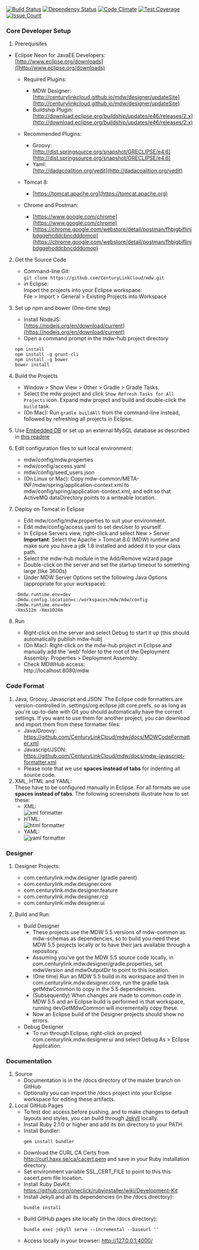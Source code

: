
[![Build Status](https://travis-ci.org/CenturyLinkCloud/mdw.svg?branch=master)](https://travis-ci.org/CenturyLinkCloud/mdw)
[![Dependency Status](https://gemnasium.com/badges/github.com/CenturyLinkCloud/mdw.svg)](https://gemnasium.com/github.com/CenturyLinkCloud/mdw)
[![Code Climate](https://codeclimate.com/github/CenturyLinkCloud/mdw/badges/gpa.svg)](https://codeclimate.com/github/CenturyLinkCloud/mdw)
[![Test Coverage](https://codeclimate.com/github/CenturyLinkCloud/mdw/badges/coverage.svg)](https://codeclimate.com/github/CenturyLinkCloud/mdw/coverage)
[![Issue Count](https://codeclimate.com/github/CenturyLinkCloud/mdw/badges/issue_count.svg)](https://codeclimate.com/github/CenturyLinkCloud/mdw)

### Core Developer Setup 
1. Prerequisites
 - Eclipse Neon for JavaEE Developers:                              
   [http://www.eclipse.org/downloads]([http://www.eclipse.org/downloads)
   
   - Required Plugins:
     - MDW Designer:                                         
       [http://centurylinkcloud.github.io/mdw/designer/updateSite](http://centurylinkcloud.github.io/mdw/designer/updateSite)
     - Buildship Plugin:                            
       [http://download.eclipse.org/buildship/updates/e46/releases/2.x](http://download.eclipse.org/buildship/updates/e46/releases/2.x)
       
   - Recommended Plugins:
     - Groovy:                                   
       [http://dist.springsource.org/snapshot/GRECLIPSE/e4.6](http://dist.springsource.org/snapshot/GRECLIPSE/e4.6)
     - Yaml:                                             
       [http://dadacoalition.org/yedit](http://dadacoalition.org/yedit)
       
   - Tomcat 8:                                  
     - [https://tomcat.apache.org](https://tomcat.apache.org)
       
   - Chrome and Postman:                                            
     - [https://www.google.com/chrome](https://www.google.com/chrome)
     - [https://chrome.google.com/webstore/detail/postman/fhbjgbiflinjbdggehcddcbncdddomop](https://chrome.google.com/webstore/detail/postman/fhbjgbiflinjbdggehcddcbncdddomop)
	 
2. Get the Source Code
   - Command-line Git:  
     `git clone https://github.com/CenturyLinkCloud/mdw.git`
   - in Eclipse:  
     Import the projects into your Eclipse workspace:  
     File > Import > General > Existing Projects into Workspace
   
3. Set up npm and bower (One-time step)
   - Install NodeJS:                                                                     
     [https://nodejs.org/en/download/current](https://nodejs.org/en/download/current)
   - Open a command prompt in the mdw-hub project directory
    ```
    npm install
    npm install -g grunt-cli
    npm install -g bower
    bower install
   ```
4. Build the Projects
   - Window > Show View > Other > Gradle  > Gradle Tasks.
   - Select the mdw project and click `Show Refresh Tasks for All Projects` icon. Expand mdw project and build and double-click the `build` task.
   - (On Mac): Run `gradle buildAll` from the command-line instead, followed by refreshing all projects in Eclipse.

5. Use [Embedded DB](/mdw-workflow/assets/com/centurylink/mdw/db/readme.md) or set up an external MySQL database as described in [this readme](/mdw/database/mysql/readme.txt)

6. Edit configuration files to suit local environment:
   - mdw/config/mdw.properties
   - mdw/config/access.yaml
   - mdw/config/seed_users.json
   - (On Linux or Mac): Copy mdw-common/META-INF/mdw/spring/application-context.xml to mdw/config/spring/application-context.xml, and edit so that ActiveMQ dataDirectory points to a writeable location.
7. Deploy on Tomcat in Eclipse
   - Edit mdw/config/mdw.properties to suit your environment.
   - Edit mdw/config/access.yaml to set devUser to yourself.
   - In Eclipse Servers view, right-click and select New > Server  
     **Important**: Select the Apache > Tomcat 8.0 (MDW) runtime
     and make sure you have a jdk 1.8 installed and added it to your class path.
   - Select the mdw-hub module in the Add/Remove wizard page
   - Double-click on the server and set the startup timeout to something large (like 3600s)
   - Under MDW Server Options set the following Java Options (appropriate for your workspace):
 
    ```	
    -Dmdw.runtime.env=dev  
    -Dmdw.config.location=c:/workspaces/mdw/mdw/config  
    -Dmdw.runtime.env=dev
    -Xms512m -Xmx1024m
    ```

8. Run
   - Right-click on the server and select Debug to start it up (this should automatically publish mdw-hub)
   - (On Mac): Right-click on the mdw-hub project in Eclipse and manually add the 'web' folder to the root of the Deployment Assembly: Properties > Deployment Assembly.
   - Check MDWHub access:                                                
     http://localhost:8080/mdw
   
### Code Format
1. Java, Groovy, Javascript and JSON:
     The Eclipse code formatters are version-controlled in .settings/org.eclipse.jdt.core.prefs, so as long as you're up-to-date with Git you should automatically have the correct settings. If you want to use them for another project, you can download and import them from these formatter files:   
     - Java/Groovy: https://github.com/CenturyLinkCloud/mdw/docs/MDWCodeFormatter.xml   
     - Javascript/JSON: https://github.com/CenturyLinkCloud/mdw/docs/mdw-javascript-formatter.xml   
     - Please note that we use **spaces instead of tabs** for indenting all source code.
2. XML, HTML and YAML:  
     These have to be configured manually in Eclipse.  For all formats we use **spaces instead of tabs**.
     The following screenshots illustrate how to set these:  
     - XML:                                                    
      ![xml formatter](/docs/_docs/help/images/xmlformat.png)
     - HTML:                                                           
      ![html formatter](docs/_docs/help/images/htmlformat.png)
     - YAML:                                           
      ![yaml formatter](docs/_docs/help/images/yamlformat.png)

### Designer
1. Designer Projects:       
     - com.centurylink.mdw.designer (gradle parent)
     - com.centurylink.mdw.designer.core
     - com.centurylink.mdw.designer.feature
     - com.centurylink.mdw.designer.rcp
     - com.centurylink.mdw.designer.ui

2. Build and Run:
   - Build Designer
     - These projects use the MDW 5.5 versions of mdw-common as mdw-schemas as dependencies, so to build you need these MDW 5.5 projects locally or to have their jars available through a repository.
     - Assuming you've got the MDW 5.5 source code locally, in com.centurylink.mdw.designer/gradle.properties, set mdwVersion and mdwOutputDir to point to this location.
     - (One time) Run an MDW 5.5 build in its workspace and then in com.centurylink.mdw.designer.core, run the gradle task getMdwCommon to copy in the 5.5 dependencies.
     - (Subsequently) When changes are made to common code in MDW 5.5 and an Eclipse build is performed in that workspace, running devGetMdwCommon will incrementally copy these.
     - Now an Eclipse build of the Designer projects should show no errors.
   - Debug Designer
     - To run through Eclipse, right-click on project com.centurylink.mdw.designer.ui and select Debug As > Eclipse Application.

### Documentation
1. Source
   - Documentation is in the /docs directory of the master branch on GitHub
   - Optionally you can import the /docs project into your Eclipse workspace for editing these artifacts.
2. Local GitHub Pages
   - To test doc access before pushing, and to make changes to default layouts and styles, you can build through [Jekyll](https://help.github.com/articles/about-github-pages-and-jekyll/) locally.
   - Install Ruby 2.1.0 or higher and add its bin directory to your PATH.
   - Install Bundler:
     ```
	 gem install bundler
	 ```
   - Download the CURL CA Certs from http://curl.haxx.se/ca/cacert.pem and save in your Ruby installation directory.
   - Set environment variable SSL_CERT_FILE to point to this this cacert.pem file location.
   - Install Ruby DevKit: https://github.com/oneclick/rubyinstaller/wiki/Development-Kit
   - Install Jekyll and all its dependencies (in the /docs directory):
     ```
	 bundle install
	 ```
   - Build GitHub pages site locally (in the /docs directory):
     ```
	 bundle exec jekyll serve --incremental --baseurl ''
	 ```
   - Access locally in your browser:
     http://127.0.0.1:4000/
	  
